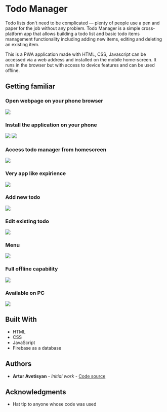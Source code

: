 # Todo Manager

Todo lists don't need to be complicated — plenty of people use a pen and paper for the job without any problem.
Todo Manager is a simple cross-platform app that allows building a todo list and basic todo items management functionality including adding new items, editing and deleting an existing item.

This is a PWA application made with HTML, CSS, Javascript can be accessed via a web address and installed on the mobile home-screen.
It runs in the browser but with access to device features and can be used offline.

## Getting familiar

### Open webpage on your phone browser

![](https://github.com/aavetisyanIT/TODO-APP-PWA/blob/main/public/img/screenshots/home.PNG)

### Install the application on your phone

![](https://github.com/aavetisyanIT/TODO-APP-PWA/blob/main/public/img/screenshots/homeAdd.PNG)
![](https://github.com/aavetisyanIT/TODO-APP-PWA/blob/main/public/img/screenshots/homeAdd2.PNG)

### Access todo manager from homescreen

![](https://github.com/aavetisyanIT/TODO-APP-PWA/blob/main/public/img/screenshots/screen.PNG)

### Very app like expirience

![](https://github.com/aavetisyanIT/TODO-APP-PWA/blob/main/public/img/screenshots/appHome.PNG)

### Add new todo

![](https://github.com/aavetisyanIT/TODO-APP-PWA/blob/main/public/img/screenshots/appAdd.PNG)

### Edit existing todo

![](https://github.com/aavetisyanIT/TODO-APP-PWA/blob/main/public/img/screenshots/appEdit.PNG)

### Menu

![](https://github.com/aavetisyanIT/TODO-APP-PWA/blob/main/public/img/screenshots/appMenu.PNG)

### Full offline capability

![](https://github.com/aavetisyanIT/TODO-APP-PWA/blob/main/public/img/screenshots/appOff.PNG)

### Available on PC

![](https://github.com/aavetisyanIT/TODO-APP-PWA/blob/main/public/img/screenshots/appOff.PNG)

## Built With

-  HTML
-  CSS
-  JavaScript
-  Firebase as a database

## Authors

-  **Artur Avetisyan** - _Initial work_ - [Code source](https://github.com/aavetisyanIT/TODO-APP-PWA)

## Acknowledgments

-  Hat tip to anyone whose code was used
